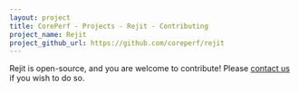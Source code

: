 ```yaml
---
layout: project
title: CorePerf - Projects - Rejit - Contributing
project_name: Rejit
project_github_url: https://github.com/coreperf/rejit
---
```



Rejit is open-source, and you are welcome to contribute!
Please [contact us](mailto:alexandre@coreperf.com) if you wish to do so.
